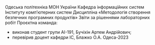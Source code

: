 Одеська політехніка МОН України
Кафедра інформаційних систем Інституту комп’ютерних систем
Дисципліна «Методологія створення безпечних програмних продуктів»
Звіти за рішеннями лабораторних робіт
Проєктна команда:
- виконав студент групи АІ-191, Бучіхін Артем Андрійович;
- перевірив доцент кафедри ІС, Блажко О.А.
Одеса-2023

